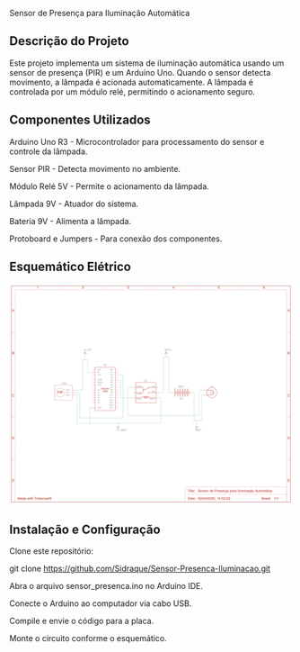Sensor de Presença para Iluminação Automática

## Descrição do Projeto

Este projeto implementa um sistema de iluminação automática usando um sensor de presença (PIR) e um Arduino Uno. Quando o sensor detecta movimento, a lâmpada é acionada automaticamente. A lâmpada é controlada por um módulo relé, permitindo o acionamento seguro.

## Componentes Utilizados

Arduino Uno R3 - Microcontrolador para processamento do sensor e controle da lâmpada.

Sensor PIR - Detecta movimento no ambiente.

Módulo Relé 5V - Permite o acionamento da lâmpada.

Lâmpada 9V - Atuador do sistema.

Bateria 9V - Alimenta a lâmpada.

Protoboard e Jumpers - Para conexão dos componentes.

## Esquemático Elétrico

![Esquemático do Circuito](docs/esquematico-sensor-iluminacao-automatica.png)

## Instalação e Configuração

Clone este repositório:

git clone https://github.com/Sidraque/Sensor-Presenca-Iluminacao.git

Abra o arquivo sensor_presenca.ino no Arduino IDE.

Conecte o Arduino ao computador via cabo USB.

Compile e envie o código para a placa.

Monte o circuito conforme o esquemático.